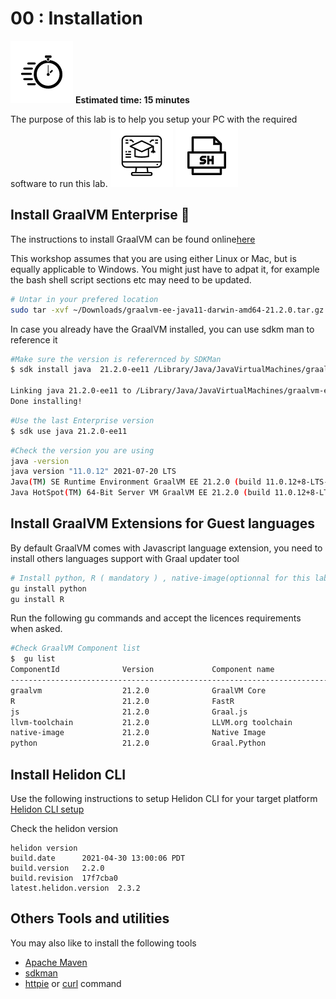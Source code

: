
# 00 : Installation

<div class="inline-container">
<img src="../images/noun_Stopwatch_14262_100.png">
<strong>
  Estimated time: 15 minutes
</strong>
</div>

The purpose of this lab is to help you setup your PC with the required software to run this lab.
![User Input](../images/noun_Computer_3477192_100.png)
![Shell Script](../images/noun_SH_File_272740_100.png)


## Install GraalVM Enterprise :rocket:
The instructions to install GraalVM can be found online[here](https://docs.oracle.com/en/graalvm/enterprise/20/docs/getting-started/installation-linux/)

This workshop assumes that you are using either Linux or Mac, but is equally applicable to Windows. You might just have to adpat it, for example the bash shell script sections etc may need to be updated.

```bash
# Untar in your prefered location
sudo tar -xvf ~/Downloads/graalvm-ee-java11-darwin-amd64-21.2.0.tar.gz -C /Library/Java/JavaVirtualMachines/
```

In case you already have the GraalVM installed, you can use sdkm man to reference it 

```bash
#Make sure the version is referernced by SDKMan
$ sdk install java  21.2.0-ee11 /Library/Java/JavaVirtualMachines/graalvm-ee-java11-21.2.0/Contents/Home/

Linking java 21.2.0-ee11 to /Library/Java/JavaVirtualMachines/graalvm-ee-java11-21.2.0/Contents/Home/
Done installing!
```

 
```bash
#Use the last Enterprise version
$ sdk use java 21.2.0-ee11
```


```bash
#Check the version you are using
java -version
java version "11.0.12" 2021-07-20 LTS
Java(TM) SE Runtime Environment GraalVM EE 21.2.0 (build 11.0.12+8-LTS-jvmci-21.2-b06)
Java HotSpot(TM) 64-Bit Server VM GraalVM EE 21.2.0 (build 11.0.12+8-LTS-jvmci-21.2-b06, mixed mode, sharing)
```

## Install GraalVM Extensions for Guest languages 

By default GraalVM comes with Javascript language extension, you need to install others languages support with Graal updater tool

```bash
# Install python, R ( mandatory ) , native-image(optionnal for this lab)
gu install python
gu install R
```

Run the following gu commands and accept the licences requirements when asked.
```bash
#Check GraalVM Component list
$  gu list
ComponentId              Version             Component name                Stability                     Origin
---------------------------------------------------------------------------------------------------------------------------------
graalvm                  21.2.0              GraalVM Core                  -
R                        21.2.0              FastR                         Experimental                  github.com
js                       21.2.0              Graal.js                      Supported
llvm-toolchain           21.2.0              LLVM.org toolchain            Supported                     github.com
native-image             21.2.0              Native Image                  Early adopter                 oca.opensource.oracle.com
python                   21.2.0              Graal.Python                  Experimental                  oca.opensource.oracle.com
```

## Install Helidon CLI

Use the following instructions to setup Helidon CLI for your target platform
[Helidon CLI setup ](https://github.com/oracle/helidon/blob/master/HELIDON-CLI.md)


Check the helidon version 
```
helidon version
build.date      2021-04-30 13:00:06 PDT
build.version   2.2.0
build.revision  17f7cba0
latest.helidon.version  2.3.2
```


## Others Tools and utilities

You may also like to install the following tools
* [Apache Maven](https://maven.apache.org/)
* [sdkman](https://sdkman.io/)
* [httpie](https://httpie.io/) or [curl](https://curl.se/docs/manpage.html) command
